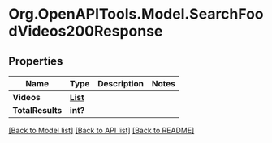 # Org.OpenAPITools.Model.SearchFoodVideos200Response

## Properties

Name | Type | Description | Notes
------------ | ------------- | ------------- | -------------
**Videos** | [**List<SearchFoodVideos200ResponseVideosInner>**](SearchFoodVideos200ResponseVideosInner.md) |  | 
**TotalResults** | **int?** |  | 

[[Back to Model list]](../README.md#documentation-for-models) [[Back to API list]](../README.md#documentation-for-api-endpoints) [[Back to README]](../README.md)

